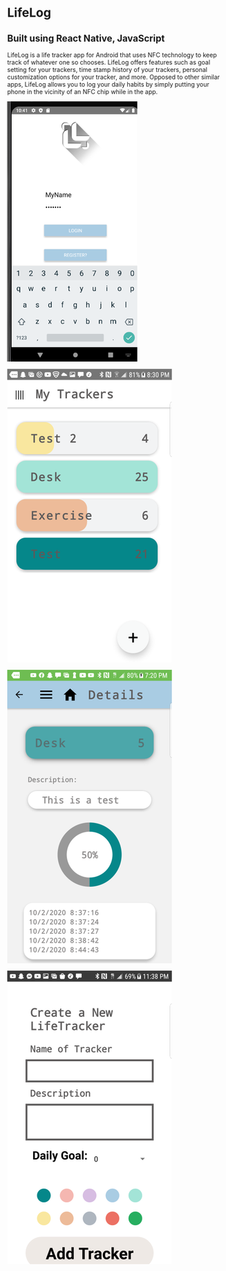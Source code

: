 
# LifeLog

## Built using React Native, JavaScript

LifeLog is a life tracker app for Android that uses NFC technology to keep track of whatever one so chooses. LifeLog offers features such as goal setting for your trackers, time stamp history of your trackers, personal customization options for your tracker, and more. Opposed to other similar apps, LifeLog allows you to log your daily habits by simply putting your phone in the vicinity of an NFC chip while in the app. 

![GitHub Logo](/LifeLogPictures/Login.png)

![GitHub Logo](/LifeLogPictures/HomeScreen.png)

![GitHub Logo](/LifeLogPictures/MetricsScreen.png)

![GitHub Logo](/LifeLogPictures/AddTrackerScreen.png)

